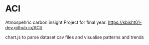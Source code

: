 # ACI

Atmospehric carbon insight Project for final year.
https://sbisht01-dev.github.io/ACI/


chart.js to parse dataset csv files and visualise patterns and trends 